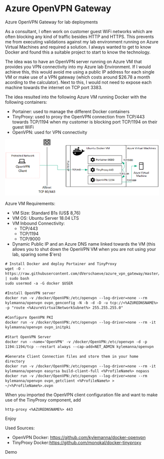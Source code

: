 # Azure OpenVPN Gateway
Azure OpenVPN Gateway for lab deployments

As a consultant, I often work on customer guest WiFi networks which are often blocking any kind of traffic besides HTTP and HTTPS. This prevents me from executing validations against my lab environment running on Azure Virtual Machines and required a solution. I always wanted to get to know Docker and found this a suitable project to start to know the technology.

The idea was to have an OpenVPN server running on Azure VM that provides you VPN connectivity into my Azure lab Environment. If I would achieve this, this would avoid me using a public IP address for each single VM or make use of a VPN gateway (which costs around $26.78 a month acording to the calculator). Next to this, I would not need to expose each machine towards the internet on TCP port 3383.

The idea resulted into the following Azure VM running Docker with the following containers:
  - Portainer: used to manage the different Docker containers
  - TinyProxy: used to proxy the OpenVPN connection from TCP/443 towards TCP/1194 when my customer is blocking port TCP/1194 on their guest WiFi
  - OpenVPN: used for VPN connectivity

![Alt text](images/Image.png?raw=true "Overview")

Azure VM Requirements:
  - VM Size: Standard B1s (US$ 8,76)
  - VM OS: Ubuntu Server 18.04 LTS
  - VM Inbound Connectivity:
    - TCP/443
    - TCP/1194
    - TCP/9000
  - Dynamic Public IP and an Azure DNS name linked towards the VM (this allows you to shut down the OpenVPN VM when you are not using your lab, sparing some $'ers)

```
# Install Docker and deploy Portainer and TinyProxy
wget -O - https://raw.githubusercontent.com/dVerschaeve/azure_vpn_gateway/master/build.sh | sudo bash
sudo usermod -a -G docker $USER

#Install OpenVPN server
docker run -v /docker/OpenVPN:/etc/openvpn --log-driver=none --rm kylemanna/openvpn ovpn_genconfig -N -b -d -D -u tcp://<%AZUREDNSNAME%> -p "route <%AzureVirtualNetworkSubnet%> 255.255.255.0"

#Configure OpenVPN PKI
docker run -v /docker/OpenVPN:/etc/openvpn --log-driver=none --rm -it kylemanna/openvpn ovpn_initpki

#Start OpenVPN Server
docker run --name='OpenVPN' -v /docker/OpenVPN:/etc/openvpn -d -p 1194:1194/tcp --restart always --cap-add=NET_ADMIN kylemanna/openvpn

#Generate Client Connection files and store them in your home directory
docker run -v /docker/OpenVPN:/etc/openvpn --log-driver=none --rm -it kylemanna/openvpn easyrsa build-client-full <%ProfileName%> nopass
docker run -v /docker/OpenVPN:/etc/openvpn --log-driver=none --rm kylemanna/openvpn ovpn_getclient <%ProfileName%> > ~/<%ProfileName%>.ovpn
```

When you imported the OpenVPN client configuration file and want to make use of the TinyProxy component, add
```
http-proxy <%AZUREDNSNAME%> 443
```
Enjoy

Used Sources:
- OpenVPN Docker: https://github.com/kylemanna/docker-openvpn
- TinyProxy Docker:https://github.com/monokal/docker-tinyproxy

Demo
